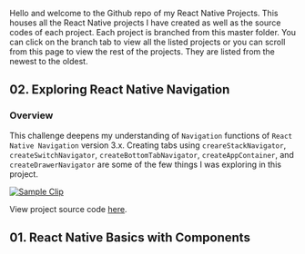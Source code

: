 Hello and welcome to the Github repo of my React Native Projects. This houses all the React Native projects I have created as well as the source codes of each project. Each project is branched from this master folder. You can click on the branch tab to view all the listed projects or you can scroll from this page to view the rest of the projects. They are listed from the newest to the oldest.


## 02. Exploring React Native Navigation

### Overview
This challenge deepens my understanding of `Navigation` functions of `React Native Navigation` version 3.x. Creating tabs using `creareStackNavigator`, `createSwitchNavigator`, `createBottomTabNavigator`, `createAppContainer`, and `createDrawerNavigator` are some of the few things I was exploring in this project.  


<div float="left">
<a href="https://user-images.githubusercontent.com/32781697/55282614-67a81c80-5315-11e9-9ae8-42d4fe94c2bd.gif"><img src="https://user-images.githubusercontent.com/32781697/55282614-67a81c80-5315-11e9-9ae8-42d4fe94c2bd.gif" title="Sample Clip"/></a>
</div>

View project source code [here](https://github.com/zeva-ui/zeva.git).
  

## 01. React Native Basics with Components





